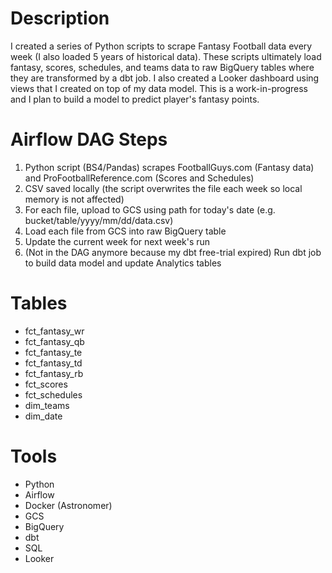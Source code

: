 Description
================
I created a series of Python scripts to scrape Fantasy Football data every week (I also loaded 5 years of historical data). These scripts ultimately load fantasy, scores, schedules, and teams data to raw BigQuery tables where they are transformed by a dbt job. I also created a Looker dashboard using views that I created on top of my data model. This is a work-in-progress and I plan to build a model to predict player's fantasy points.

Airflow DAG Steps
================
1. Python script (BS4/Pandas) scrapes FootballGuys.com (Fantasy data) and ProFootballReference.com (Scores and Schedules)
2. CSV saved locally (the script overwrites the file each week so local memory is not affected)
3. For each file, upload to GCS using path for today's date (e.g. bucket/table/yyyy/mm/dd/data.csv)
4. Load each file from GCS into raw BigQuery table
5. Update the current week for next week's run
6. (Not in the DAG anymore because my dbt free-trial expired) Run dbt job to build data model and update Analytics tables

Tables
================
- fct_fantasy_wr
- fct_fantasy_qb
- fct_fantasy_te
- fct_fantasy_td
- fct_fantasy_rb
- fct_scores
- fct_schedules
- dim_teams
- dim_date

Tools
================
- Python
- Airflow
- Docker (Astronomer)
- GCS
- BigQuery
- dbt
- SQL
- Looker
